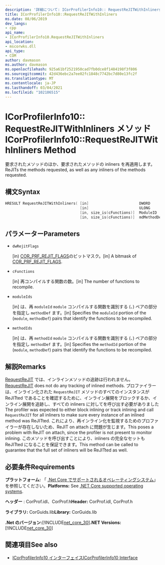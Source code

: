 ```yaml
---
description: '詳細について: ICorProfilerInfo10:: RequestReJITWithInliners メソッド'
title: ICorProfilerInfo10::RequestReJITWithInliners
ms.date: 08/06/2019
dev_langs:
- cpp
api_name:
- ICorProfilerInfo10.RequestReJITWithInliners
api_location:
- mscorwks.dll
api_type:
- COM
author: davmason
ms.author: davmason
ms.openlocfilehash: 925a61bf2521950cad7fb0dce8f1484198f3f806
ms.sourcegitcommit: 42d436ebc2a7ee02fc1848c7742bc7d80e13fc2f
ms.translationtype: MT
ms.contentlocale: ja-JP
ms.lasthandoff: 03/04/2021
ms.locfileid: "102106515"
---
```

# <a name="icorprofilerinfo10requestrejitwithinliners-method"></a><span data-ttu-id="6a418-103">ICorProfilerInfo10:: RequestReJITWithInliners メソッド</span><span class="sxs-lookup"><span data-stu-id="6a418-103">ICorProfilerInfo10::RequestReJITWithInliners Method</span></span>

<span data-ttu-id="6a418-104">要求されたメソッドのほか、要求されたメソッドの inliners を再適用します。</span><span class="sxs-lookup"><span data-stu-id="6a418-104">ReJITs the methods requested, as well as any inliners of the methods requested.</span></span>

## <a name="syntax"></a><span data-ttu-id="6a418-105">構文</span><span class="sxs-lookup"><span data-stu-id="6a418-105">Syntax</span></span>

```cpp
HRESULT RequestReJITWithInliners( [in]                       DWORD       dwRejitFlags,
                                  [in]                       ULONG       cFunctions,
                                  [in, size_is(cFunctions)]  ModuleID    moduleIds[],
                                  [in, size_is(cFunctions)]  mdMethodDef methodIds[]);
```

## <a name="parameters"></a><span data-ttu-id="6a418-106">パラメーター</span><span class="sxs-lookup"><span data-stu-id="6a418-106">Parameters</span></span>

- `dwRejitFlags`

  <span data-ttu-id="6a418-107">\[in) [COR_PRF_REJIT_FLAGS](cor-prf-rejit-flags-enumeration.md)のビットマスク。</span><span class="sxs-lookup"><span data-stu-id="6a418-107">\[in] A bitmask of [COR_PRF_REJIT_FLAGS](cor-prf-rejit-flags-enumeration.md).</span></span>

- `cFunctions`

  <span data-ttu-id="6a418-108">\[in] 再コンパイルする関数の数。</span><span class="sxs-lookup"><span data-stu-id="6a418-108">\[in] The number of functions to recompile.</span></span>

- `moduleIds`

  <span data-ttu-id="6a418-109">\[in] は、再 `moduleId` `module` コンパイルする関数を識別する (、) ペアの部分を指定し `methodDef` ます。</span><span class="sxs-lookup"><span data-stu-id="6a418-109">\[in] Specifies the `moduleId` portion of the (`module`, `methodDef`) pairs that identify the functions to be recompiled.</span></span>

- `methodIds`

  <span data-ttu-id="6a418-110">\[in] は、再 `methodId` `module` コンパイルする関数を識別する (、) ペアの部分を指定し `methodDef` ます。</span><span class="sxs-lookup"><span data-stu-id="6a418-110">\[in] Specifies the `methodId` portion of the (`module`, `methodDef`) pairs that identify the functions to be recompiled.</span></span>

## <a name="remarks"></a><span data-ttu-id="6a418-111">解説</span><span class="sxs-lookup"><span data-stu-id="6a418-111">Remarks</span></span>

<span data-ttu-id="6a418-112">[RequestReJIT](icorprofilerinfo4-requestrejit-method.md) では、インラインメソッドの追跡は行われません。</span><span class="sxs-lookup"><span data-stu-id="6a418-112">[RequestReJIT](icorprofilerinfo4-requestrejit-method.md) does not do any tracking of inlined methods.</span></span> <span data-ttu-id="6a418-113">プロファイラーは、インライン化された `RequestReJIT` メソッドのすべてのインスタンスが ReJITted であることを確認するために、インライン展開をブロックするか、インライン展開を追跡し、すべての inliners に対してを呼び出す必要がありました</span><span class="sxs-lookup"><span data-stu-id="6a418-113">The profiler was expected to either block inlining or track inlining and call `RequestReJIT` for all inliners to make sure every instance of an inlined method was ReJITted.</span></span> <span data-ttu-id="6a418-114">これにより、再インライン化を監視するためのプロファイラーが存在しないため、ReJIT on attach に問題が生じます。</span><span class="sxs-lookup"><span data-stu-id="6a418-114">This poses a problem with ReJIT on attach, since the profiler is not present to monitor inlining.</span></span> <span data-ttu-id="6a418-115">このメソッドを呼び出すことにより、inliners の完全なセットも ReJITted になることを保証できます。</span><span class="sxs-lookup"><span data-stu-id="6a418-115">This method can be called to guarantee that the full set of inliners will be ReJITted as well.</span></span>

## <a name="requirements"></a><span data-ttu-id="6a418-116">必要条件</span><span class="sxs-lookup"><span data-stu-id="6a418-116">Requirements</span></span>

<span data-ttu-id="6a418-117">**プラットフォーム:** 「 [.Net Core でサポートされるオペレーティングシステム](../../../core/install/windows.md?pivots=os-windows)」を参照してください。</span><span class="sxs-lookup"><span data-stu-id="6a418-117">**Platforms:** See [.NET Core supported operating systems](../../../core/install/windows.md?pivots=os-windows).</span></span>

<span data-ttu-id="6a418-118">**ヘッダー** : CorProf.idl、CorProf.h</span><span class="sxs-lookup"><span data-stu-id="6a418-118">**Header:** CorProf.idl, CorProf.h</span></span>

<span data-ttu-id="6a418-119">**ライブラリ:** CorGuids.lib</span><span class="sxs-lookup"><span data-stu-id="6a418-119">**Library:** CorGuids.lib</span></span>

<span data-ttu-id="6a418-120">**.Net のバージョン:**[!INCLUDE[net_core_30](../../../../includes/net-core-30-md.md)]</span><span class="sxs-lookup"><span data-stu-id="6a418-120">**.NET Versions:** [!INCLUDE[net_core_30](../../../../includes/net-core-30-md.md)]</span></span>

## <a name="see-also"></a><span data-ttu-id="6a418-121">関連項目</span><span class="sxs-lookup"><span data-stu-id="6a418-121">See also</span></span>

- [<span data-ttu-id="6a418-122">ICorProfilerInfo10 インターフェイス</span><span class="sxs-lookup"><span data-stu-id="6a418-122">ICorProfilerInfo10 Interface</span></span>](icorprofilerinfo10-interface.md)
